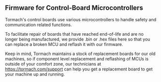 ## Firmware for Control-Board Microcontrollers
Tormach's control boards use various microcontrollers to handle safety and communication related functions. 

To facilitate repair of boards that have reached end-of-life and are no longer being manufactured, we provide .bin or .hex files here
so that you can replace a broken MCU and reflash it with our firmware. 

Keep in mind, Tormach maintains a stock of replacement boards for our old machines, so if component level replacement and reflashing of MCUs is 
outside of your comfort zone, our technicians at https://tormach.com/support can help you get a replacement board to get your machine up and running. 